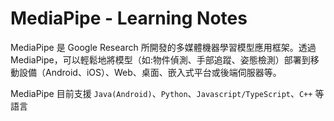 # MediaPipe - Learning Notes

MediaPipe 是 Google Research 所開發的多媒體機器學習模型應用框架。透過 MediaPipe，可以輕鬆地將模型（如:物件偵測、手部追蹤、姿態檢測）部署到移動設備（Android、iOS）、Web、桌面、嵌入式平台或後端伺服器等。

MediaPipe 目前支援 `Java(Android)`、`Python`、`Javascript/TypeScript`、`C++` 等語言
